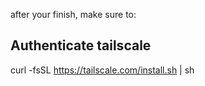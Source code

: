 after your finish, make sure to:

## Authenticate tailscale
  curl -fsSL https://tailscale.com/install.sh | sh 
